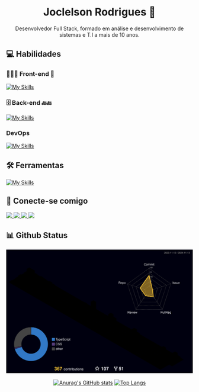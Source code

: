 <div align='center'>
<!-- ![github-header-image](https://user-images.githubusercontent.com/104178622/204110017-90b6350f-7b76-4817-a6f3-d58795ed6481.png) -->

# Joclelson Rodrigues 👋

Desenvolvedor Full Stack, formado em análise e desenvolvimento de sistemas e T.I a mais de 10 anos.

</div>

## 💻 Habilidades

### 👨🏻‍💻 Front-end 📱

[![My Skills](https://skillicons.dev/icons?i=html,css,js,react,nextjs,styledcomponents,bootstrap,tailwind,jest)](https://skillicons.dev)

### 🗄️ Back-end 🔙🔚

[![My Skills](https://skillicons.dev/icons?i=ts,nodejs,express,adonis,graphql,prisma,mysql,mongodb,postgres,prisma,firebase,cs,elasticsearch)](https://skillicons.dev)

### DevOps

[![My Skills](https://skillicons.dev/icons?i=aws,azure,gcp,docker,kubernetes,bash,linux,ubuntu,heroku,nginx)](https://skillicons.dev)

## 🛠 Ferramentas

[![My Skills](https://skillicons.dev/icons?i=vscode,git,netlify,github,figma,ps,discord,postman)](https://skillicons.dev)

## 🔗 Conecte-se comigo

<p>
<!-- <a href="https://joclelsonr.github.io/landingpage/"><img src="https://img.shields.io/badge/Blogger-FF5722?style=for-the-badge&logo=blogger&logoColor=white" style="margin-bottom: 4px;" height="30px" target="_blank"></a> -->
    <a href="https://www.linkedin.com/in/joclelson-rodrigues/">
        <img src="https://img.shields.io/badge/linkedin-%230077B5.svg?style=for-the-badge&logo=linkedin&logoColor=white" height="30px" target="_blank">
    </a>
    <a href="https://www.facebook.com/joclelsonr">
        <img src="https://img.shields.io/badge/Facebook-%231877F2.svg?style=for-the-badge&logo=Facebook&logoColor=white" height="30px" target="_blank">
    </a>
    <a href="https://www.instagram.com/joclelsonr">
        <img src="https://img.shields.io/badge/Instagram-%23E4405F.svg?style=for-the-badge&logo=Instagram&logoColor=white" height="30px" target="_blank">
    </a>
    <a href="https://twitter.com/joclelsonr">
        <img src="https://img.shields.io/badge/Twitter-%231DA1F2.svg?style=for-the-badge&logo=Twitter&logoColor=white" height="30px" target="_blank">
    </a>
</p>

## 📊 Github Status

[![Status](./profile-3d-contrib/profile-night-rainbow.svg)](https://github.com/joclelsonr/github-readme-stats)

<div align='center'>

[![Anurag's GitHub stats](https://github-readme-stats.vercel.app/api?username=joclelsonr&count_private=true&theme=highcontrast)](https://github.com/joclelsonr/github-readme-stats)
[![Top Langs](https://github-readme-stats.vercel.app/api/top-langs/?username=joclelsonr&layout=compact&theme=highcontrast)](https://github.com/joclelsonr/github-readme-stats)

</div>
